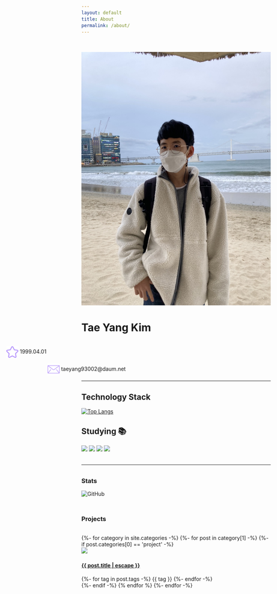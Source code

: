 ```yaml
---
layout: default
title: About
permalink: /about/
---
```

<div class="row">
    <img class="col-md border-rounded ex-border" style="margin-top:2rem;" src="/assets/img/profile.jpg"/>
    <div class="col-md-9 about-me text-center">
        <h1><strong>Tae Yang Kim</strong></h1>
        <p style="margin-left: -200px; margin-top:2rem;">
            <img style="width: 32px; height 32px; vertical-align: middle;" src="/assets/img/about-img/star.png"/>
            1999.04.01
        </p>
        <p style="margin-left: -90px;">
            <img style="width: 32px; height: 32px; vertical-align: middle;" src="/assets/img/about-img/mail.png"/>
            taeyang93002@daum.net<br>
        </p>
    </div>
</div>
<hr class="hr-style center" style="--content:'</>';">

<div class="row">
    <!-- <div class="col-md-6" id="left-about" style="margin-bottom: 5rem;">
    <h3 class="text-center">History</h3>
            <div class="col-md vl" style="margin-top: 3rem;">
                <div class="circle"></div>
                <ul class="history-ul" id="left">
                    <li><strong>한국 게임 과학 고등학교 졸업</strong></li>
                    <li style="color: gray;">(2017)</li>
                </ul>
            </div>
            <div class="col-md vl">
                <div class="circle"></div>
                <ul class="history-ul">
                    <li><strong>남서울대학교 재학 중</strong></li>
                    <li style="color: gray;">(2018 ~ )</li>
                </ul>
            </div>
    </div> -->
    <div class="col-md-6">
       <h2 id="technology-stack-">Technology Stack </h2>
        <p><a href="https://github.com/anuraghazra/github-readme-stats">
        <img src="https://github-readme-stats.vercel.app/api/top-langs/?username=sunforest99&amp;layout=compact" alt="Top Langs" style="width: 30rem;" /></a></p>
    </div>
    <div class="col-md-6" id="right-about">
        <h2 id="technology-stack-">Studying 📚 </h2>
            <img src="https://img.shields.io/badge/OpenGL-5586A4?style=flat&square&logo=OpenGL&logoColor=white"/>
            <img src="https://img.shields.io/badge/C%23-3f8324?style=flat&square&logo=C%20Sharp&logoColor=white"/>
            <img src="https://img.shields.io/badge/C++-00599C?style=flat&logo=c%2B%2B&logoColor=white">
            <img src="https://img.shields.io/badge/Python-00599C?style=flat&logo=python&logoColor=white">
         <!-- <div>
            <img src="https://img.shields.io/badge/Python-3766AB?style=flat-square&logo=Python&logoColor=white"/>
            <img src="https://img.shields.io/badge/Unity-000000?style=flat-square&logo=Unity&logoColor=white"/>
            <img src="https://img.shields.io/badge/Cocos2dX-55C2E1?style=flat-square&logo=Cocos&logoColor=white"/>
            <img src="https://img.shields.io/badge/C%23-3f8324?style=flat-square&logo=C%20Sharp&logoColor=white"/> 
            <img src="https://img.shields.io/badge/C++-00599C?style=flat-square&logo=C%2B%2B&logoColor=white"/> 
            <img src="https://img.shields.io/badge/C-A8B9CC?style=flat-square&logo=C&logoColor=white"/>
        <div> -->
        <!-- <div class="div-skills dsp-flex">
            Unity
	        <div class="progress progress-filled skills-progress">
                <div class="progress-bar progress-striped primary" role="progressbar" style="width: 60%; height:100%;"></div>
            </div>
        </div>
        <div class="div-skills dsp-flex">
            Unity
	        <div class="progress progress-filled skills-progress">
                <div class="progress-bar progress-striped primary" role="progressbar" style="width: 60%; height:100%;"></div>
            </div>
        </div>
        <div class="div-skills dsp-flex">
            Unity
	        <div class="progress progress-filled skills-progress">
                <div class="progress-bar progress-striped primary" role="progressbar" style="width: 60%; height:100%;"></div>
            </div>
        </div>
        <div class="div-skills dsp-flex">
            Unity
	        <div class="progress progress-filled skills-progress">
                <div class="progress-bar progress-striped primary" role="progressbar" style="width: 60%; height:100%;"></div>
            </div>
        </div> -->
        <hr class="hr-dashed" style="margin-top: 2rem; margin-bottom: 2rem;"/>
        <h3>Stats</h3>
        <p><img src="https://github-readme-stats.vercel.app/api?username=sunforest99&amp;show_icons=true&amp;theme=dracula" alt="GitHub"></p>
    </div>
    <h3 style="margin-bottom: 2rem; margin-top: 3rem;">Projects</h3>
    <div class="row justify-between" >
    {%- for category in site.categories -%}
	{%- for post in category[1] -%}
	{%- if post.categories[0] == 'project' -%}
	<div class="card category-card">
		<a href="{{ post.url | relative_url }}">
			<img src="/assets/img/head-img/{{ post.headerImg }}" class="card-img-top"/>
		</a>
		<a class="card-body" href="{{ post.url | relative_url }}"><h4 class="category-text">{{ post.title | escape }}</h4></a>
		<div class="tag-group project">
			{%- for tag in post.tags -%}
			<span class="tag badge badge-pill badge-primary">{{ tag }}</span>
			{%- endfor -%}
		</div>
	</div>
	{%- endif -%}
	{% endfor %}
    {%- endfor -%}
    </div>
</div>